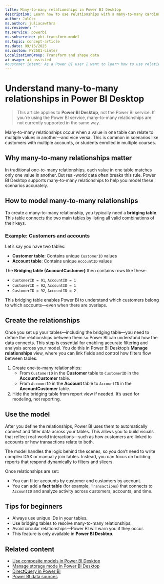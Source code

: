```yaml
---
title: Many-to-many relationships in Power BI Desktop
description: Learn how to use relationships with a many-to-many cardinality to more easily create data models that contain two or more data sources in Power BI Desktop.
author: JulCsc
ms.author: juliacawthra
ms.reviewer: ''
ms.service: powerbi
ms.subservice: pbi-transform-model
ms.topic: concept-article
ms.date: 09/15/2025
ms.custom: FY25Q1-Linter
LocalizationGroup: Transform and shape data
ai-usage: ai-assisted
#customer intent: As a Power BI user I want to learn how to use relationships with many-to-many cardinality in Power BI.
---
```


# Understand many-to-many relationships in Power BI Desktop

> This article applies to **Power BI Desktop**, not the Power BI service. If you're using the Power BI service, many-to-many relationships are not currently supported in the same way.

Many-to-many relationships occur when a value in one table can relate to multiple values in another—and vice versa. This is common in scenarios like customers with multiple accounts, or students enrolled in multiple courses.

## Why many-to-many relationships matter

In traditional one-to-many relationships, each value in one table matches only one value in another. But real-world data often breaks this rule. Power BI Desktop supports many-to-many relationships to help you model these scenarios accurately.

## How to model many-to-many relationships

To create a many-to-many relationship, you typically need a **bridging table**. This table connects the two main tables by listing all valid combinations of their keys.

### Example: Customers and accounts

Let’s say you have two tables:

- **Customer table**: Contains unique `CustomerID` values
- **Account table**: Contains unique `AccountID` values

The **Bridging table (AccountCustomer)** then contains rows like these:  

- `CustomerID = 91`, `AccountID = 1`
- `CustomerID = 92`, `AccountID = 1`  
- `CustomerID = 92`, `AccountID = 2`

This bridging table enables Power BI to understand which customers belong to which accounts—even when there are overlaps.

## Create the relationships

Once you set up your tables—including the bridging table—you need to define the relationships between them so Power BI can understand how the data connects. This step is essential for enabling accurate filtering and analysis across your model. You do this in Power BI Desktop’s **Manage relationships** view, where you can link fields and control how filters flow between tables.

1. Create one-to-many relationships:
   - From `CustomerID` in the **Customer** table to `CustomerID` in the **AccountCustomer** table.
   - From `AccountID` in the **Account** table to `AccountID` in the **AccountCustomer** table.
1. Hide the bridging table from report view if needed. It’s used for modeling, not reporting.

## Use the model

After you define the relationships, Power BI uses them to automatically connect and filter data across your tables. This allows you to build visuals that reflect real-world interactions—such as how customers are linked to accounts or how transactions relate to both.

The model handles the logic behind the scenes, so you don’t need to write complex DAX or manually join tables. Instead, you can focus on building reports that respond dynamically to filters and slicers.

Once relationships are set:

- You can filter accounts by customer and customers by account.
- You can add a **fact table** (for example, `Transactions`) that connects to `AccountID` and analyze activity across customers, accounts, and time.

## Tips for beginners

- Always use unique IDs in your tables.
- Use bridging tables to resolve many-to-many relationships.
- Avoid circular relationships—Power BI will warn you if they occur.
- This feature is only available in **Power BI Desktop**.

## Related content

- [Use composite models in Power BI Desktop](desktop-composite-models.md)
- [Manage storage mode in Power BI Desktop](desktop-storage-mode.md)
- [DirectQuery in Power BI](../connect-data/desktop-directquery-about.md)
- [Power BI data sources](../connect-data/power-bi-data-sources.md)
